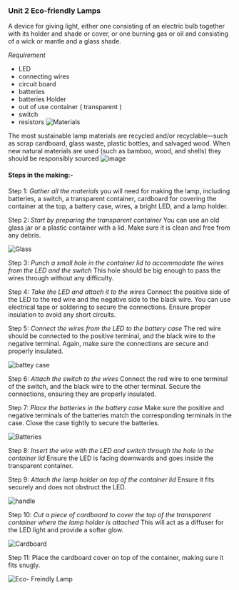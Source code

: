  ### Unit 2 Eco-friendly Lamps
 A device for giving light, either one consisting of an electric bulb together with its holder and shade or cover, or one burning gas or oil and consisting of a wick or mantle and a glass shade.

_Requirement_

* LED
* connecting wires
* circuit board
* batteries
* batteries Holder
* out of use container ( transparent )
* switch
* resistors
  ![Materials](https://user-images.githubusercontent.com/56769901/255320072-2ab139ae-0b87-4b10-91c7-1b6cd79a5234.png)

The most sustainable lamp materials are recycled and/or recyclable—such as scrap cardboard, glass waste, plastic bottles, and salvaged wood. When new natural materials are used (such as bamboo, wood, and shells) they should be responsibly sourced ![image](https://user-images.githubusercontent.com/56769901/255320138-22299086-4c6b-4e7a-8070-f29c163ab9a2.png)


#### Steps in the making:-
Step 1: _Gather all the materials_ you will need for making the lamp, including batteries, a switch, a transparent container, cardboard for covering the container at the top, a battery case, wires, a bright LED, and a lamp holder.

Step 2: _Start by preparing the transparent container_ You can use an old glass jar or a plastic container with a lid. Make sure it is clean and free from any debris.

![Glass](https://github.com/maliarich/Reuse-of-Discarded-Electronic-Materials/assets/56769901/49e185bd-d956-4ac4-b889-1d4a00b343b4)

Step 3: _Punch a small hole in the container lid to accommodate the wires from the LED and the switch_ This hole should be big enough to pass the wires through without any difficulty.

Step 4: _Take the LED and attach it to the wires_ Connect the positive side of the LED to the red wire and the negative side to the black wire. You can use electrical tape or soldering to secure the connections. Ensure proper insulation to avoid any short circuits.

Step 5: _Connect the wires from the LED to the battery case_ The red wire should be connected to the positive terminal, and the black wire to the negative terminal. Again, make sure the connections are secure and properly insulated.

![battey case](https://github.com/maliarich/Reuse-of-Discarded-Electronic-Materials/assets/56769901/e5a0e098-77df-4165-8c28-44c0fdf05dfd)

Step 6: _Attach the switch to the wires_ Connect the red wire to one terminal of the switch, and the black wire to the other terminal. Secure the connections, ensuring they are properly insulated.

Step 7: _Place the batteries in the battery case_ Make sure the positive and negative terminals of the batteries match the corresponding terminals in the case. Close the case tightly to secure the batteries.

![Batteries](https://github.com/maliarich/Reuse-of-Discarded-Electronic-Materials/assets/56769901/590df11f-b316-43e9-b90a-befa444bf190)

Step 8: _Insert the wire with the LED and switch through the hole in the container lid_ Ensure the LED is facing downwards and goes inside the transparent container.

Step 9: _Attach the lamp holder on top of the container lid_ Ensure it fits securely and does not obstruct the LED.

![handle](https://github.com/maliarich/Reuse-of-Discarded-Electronic-Materials/assets/56769901/9a511189-f615-494b-9aac-2f6b140c0a50)

Step 10: _Cut a piece of cardboard to cover the top of the transparent container where the lamp holder is attached_ This will act as a diffuser for the LED light and provide a softer glow.

![Cardboard](https://github.com/maliarich/Reuse-of-Discarded-Electronic-Materials/assets/56769901/9eaf4875-3372-411a-a0c6-bf26bcfcd8a9)

Step 11: Place the cardboard cover on top of the container, making sure it fits snugly.

![Eco- Freindly Lamp](https://github.com/maliarich/Reuse-of-Discarded-Electronic-Materials/assets/56769901/1a5bc0b6-1ce2-4fb6-80ba-000ec39676f6) 
